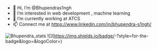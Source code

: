 - 👋 Hi, I’m @Bhupendras1ngh
- 👀 I’m interested in web development , machine learning
- 🌱 I’m currently working at ATCS
- 📫 Connect me at https://www.linkedin.com/in/bhupendra-s1ngh/

<!---
Bhupendras1ngh/Bhupendras1ngh is a ✨ special ✨ repository because its `README.md` (this file) appears on your GitHub profile.
You can click the Preview link to take a look at your changes.
--->
![Bhupendra_stats](https://github-readme-stats.vercel.app/api?username=Bhupendras1ngh&show_icons=true&theme=radical)
![<Badge Name>](https://img.shields.io/badge/<Badge Text>-<Background Color>?style=for-the-badge&logo=<Icon Name>&logoColor=<Logo Color>)



